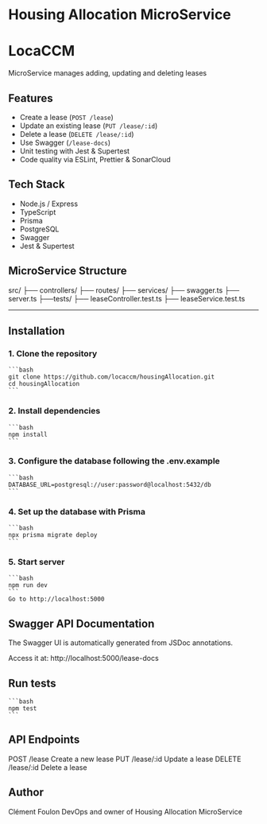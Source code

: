 # Housing Allocation MicroService

# LocaCCM

MicroService manages adding, updating and deleting leases 

## Features

- Create a lease (`POST /lease`)
- Update an existing lease (`PUT /lease/:id`)
- Delete a lease (`DELETE /lease/:id`)
- Use Swagger (`/lease-docs`)
- Unit testing with Jest & Supertest
- Code quality via ESLint, Prettier & SonarCloud

## Tech Stack

- Node.js / Express
- TypeScript
- Prisma
- PostgreSQL
- Swagger
- Jest & Supertest

## MicroService Structure

src/
├── controllers/ 
├── routes/
├── services/ 
├── swagger.ts 
├── server.ts 
├──tests/
    ├── leaseController.test.ts
    ├── leaseService.test.ts


---

## Installation

### 1. Clone the repository

    ```bash
    git clone https://github.com/locaccm/housingAllocation.git
    cd housingAllocation
    ```

### 2. Install dependencies

    ```bash
    npm install
    ```

### 3. Configure the database following the .env.example

    ```bash
    DATABASE_URL=postgresql://user:password@localhost:5432/db
    ```
    
### 4. Set up the database with Prisma
    ```bash
    npx prisma migrate deploy
    ```

### 5. Start server
    ```bash
    npm run dev
    ```
    Go to http://localhost:5000

## Swagger API Documentation
The Swagger UI is automatically generated from JSDoc annotations.

Access it at: http://localhost:5000/lease-docs

## Run tests
    ```bash
    npm test
    ```

## API Endpoints
POST	/lease	    Create a new lease
PUT	    /lease/:id	Update a lease
DELETE	/lease/:id	Delete a lease

## Author

Clément Foulon 
DevOps and owner of Housing Allocation MicroService